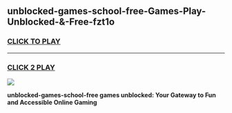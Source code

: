 
## unblocked-games-school-free-Games-Play-Unblocked-&-Free-fzt1o
<h3>
<a href="https://premium76.site?title=unblocked-games-school-free&ref=24A">CLICK TO PLAY</a></h3>
<hr>

<h3>
<a href="https://premium76.site?title=unblocked-games-school-free&ref=24A">CLICK 2 PLAY</a>
  
</h3>

<a href="https://premium76.site?title=unblocked-games-school-free&ref=24A"><img src="https://clearcache.store/games.png"></a>


**unblocked-games-school-free games unblocked: Your Gateway to Fun and Accessible Online Gaming**
